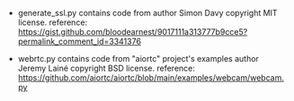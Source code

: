 - generate_ssl.py contains code from author Simon Davy copyright MIT license.
reference: https://gist.github.com/bloodearnest/9017111a313777b9cce5?permalink_comment_id=3341376

- webrtc.py contains code from "aiortc" project's examples author Jeremy Lainé copyright BSD license.
reference: https://github.com/aiortc/aiortc/blob/main/examples/webcam/webcam.py